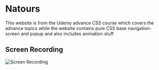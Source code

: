# Natours
This website is from the Udemy advance CSS course which covers the advance topics while the website contains pure CSS base navigation-screen and popup and also includes animation stuff
## Screen Recording
![Screen Recording](screen-recording.gif)
